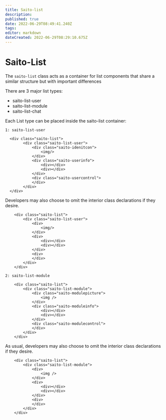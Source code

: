 ```yaml
---
title: Saito-list
description: 
published: true
date: 2022-06-29T08:49:41.240Z
tags: 
editor: markdown
dateCreated: 2022-06-29T08:29:10.675Z
---
```


# Saito-List

The ```saito-list``` class acts as a container for list components that share a similar structure but with important differences

There are 3 major list types:
- saito-list-user
- saito-list-module
- saito-list-chat



Each List type can be placed inside the saito-list container:

```1: saito-list-user```
```
  <div class="saito-list">
        <div class="saito-list-user">
            <div class="saito-idenitcon">
                <img/>
            </div>
            <div class="saito-userinfo">
                <div></div>
                <div></div>
            </div>
            <div class="saito-usercontrol">
            </div>
        </div>
  </div>
````

Developers may also choose to omit the interior class declarations if they desire.
````
    <div class="saito-list">
        <div class="saito-list-user">
            <div>
                <img/>
            </div>
            <div>
                <div></div>
                <div></div>
            </div>
            <div>
            </div>
        </div>
    </div>
````



```2: saito-list-module```
```
    <div class="saito-list">
        <div class="saito-list-module">
            <div class="saito-modulepicture">
                <img />
            </div>
            <div class="saito-moduleinfo">
                <div></div>
                <div></div>
            </div>
            <div class="saito-modulecontrol">
            </div>
        </div>
    </div>
````
As usual, developers may also choose to omit the interior class declarations if they desire.

```
    <div class="saito-list">
        <div class="saito-list-module">
            <div>
                <img />
            </div>
            <div>
                <div></div>
                <div></div>
            </div>
            <div>
            </div>
        </div>
    </div>
````
